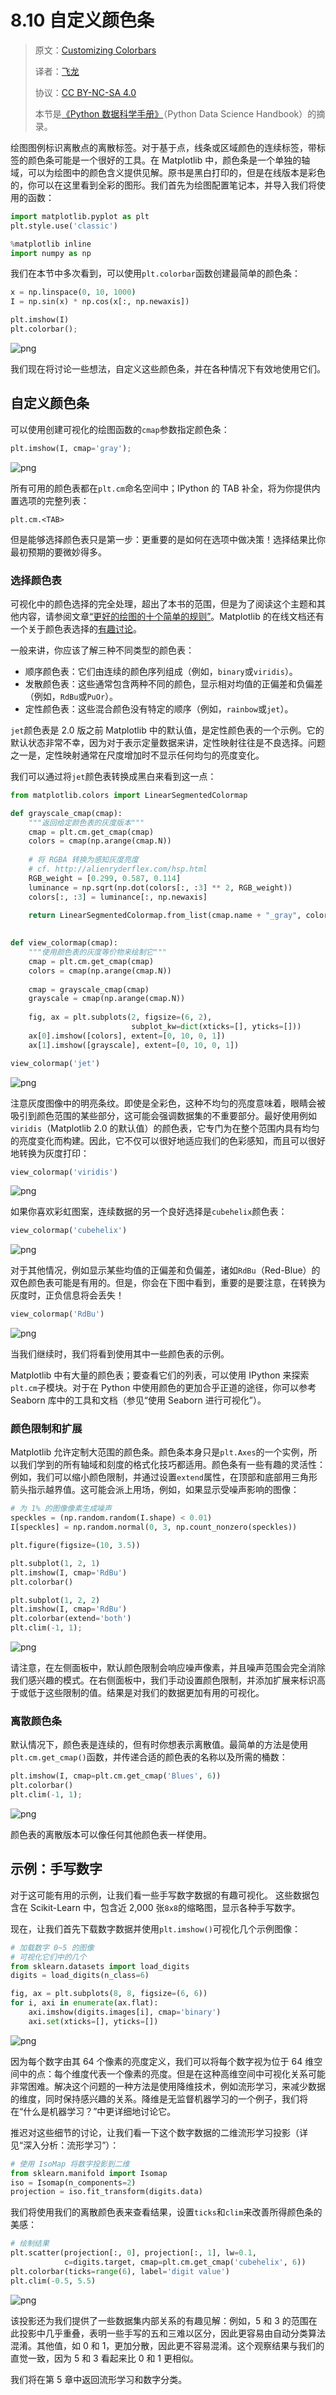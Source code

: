 # 8.10 自定义颜色条

> 原文：[Customizing Colorbars](https://nbviewer.jupyter.org/github/donnemartin/data-science-ipython-notebooks/blob/master/matplotlib/04.07-Customizing-Colorbars.ipynb)
> 
> 译者：[飞龙](https://github.com/wizardforcel)
> 
> 协议：[CC BY-NC-SA 4.0](http://creativecommons.org/licenses/by-nc-sa/4.0/)
> 
> 本节是[《Python 数据科学手册》](https://github.com/jakevdp/PythonDataScienceHandbook)（Python Data Science Handbook）的摘录。

绘图图例标识离散点的离散标签。对于基于点，线条或区域颜色的连续标签，带标签的颜色条可能是一个很好的工具。在 Matplotlib 中，颜色条是一个单独的轴域，可以为绘图中的颜色含义提供见解。原书是黑白打印的，但是在线版本是彩色的，你可以在这里看到全彩的图形。我们首先为绘图配置笔记本，并导入我们将使用的函数：

```py
import matplotlib.pyplot as plt
plt.style.use('classic')

%matplotlib inline
import numpy as np
```

我们在本节中多次看到，可以使用``plt.colorbar``函数创建最简单的颜色条：

```py
x = np.linspace(0, 10, 1000)
I = np.sin(x) * np.cos(x[:, np.newaxis])

plt.imshow(I)
plt.colorbar();
```

![png](../img/8-10-1.png)


我们现在将讨论一些想法，自定义这些颜色条，并在各种情况下有效地使用它们。

## 自定义颜色条

可以使用创建可视化的绘图函数的``cmap``参数指定颜色条：

```py
plt.imshow(I, cmap='gray');
```

![png](../img/8-10-2.png)

所有可用的颜色表都在``plt.cm``命名空间中；IPython 的 TAB 补全，将为你提供内置选项的完整列表：

```ipython
plt.cm.<TAB>
```

但是能够选择颜色表只是第一步：更重要的是如何在选项中做决策！选择结果比你最初预期的要微妙得多。

### 选择颜色表

可视化中的颜色选择的完全处理，超出了本书的范围，但是为了阅读这个主题和其他内容，请参阅文章[“更好的绘图的十个简单的规则”](http://journals.plos.org/ploscompbiol/article?id=10.1371/journal.pcbi.1003833)。Matplotlib 的在线文档还有一个关于颜色表选择的[有趣讨论](http://Matplotlib.org/1.4.1/users/colormaps.html)。

一般来讲，你应该了解三种不同类型的颜色表：

-   顺序颜色表：它们由连续的颜色序列组成（例如，``binary``或``viridis``）。
-   发散颜色表：这些通常包含两种不同的颜色，显示相对均值的正偏差和负偏差（例如，``RdBu``或``PuOr``）。
-   定性颜色表：这些混合颜色没有特定的顺序（例如，``rainbow``或``jet``）。

``jet``颜色表是 2.0 版之前 Matplotlib 中的默认值，是定性颜色表的一个示例。它的默认状态非常不幸，因为对于表示定量数据来讲，定性映射往往是不良选择。问题之一是，定性映射通常在尺度增加时不显示任何均匀的亮度变化。

我们可以通过将``jet``颜色表转换成黑白来看到这一点：

```py
from matplotlib.colors import LinearSegmentedColormap

def grayscale_cmap(cmap):
    """返回给定颜色表的灰度版本"""
    cmap = plt.cm.get_cmap(cmap)
    colors = cmap(np.arange(cmap.N))
    
    # 将 RGBA 转换为感知灰度亮度
    # cf. http://alienryderflex.com/hsp.html
    RGB_weight = [0.299, 0.587, 0.114]
    luminance = np.sqrt(np.dot(colors[:, :3] ** 2, RGB_weight))
    colors[:, :3] = luminance[:, np.newaxis]
        
    return LinearSegmentedColormap.from_list(cmap.name + "_gray", colors, cmap.N)
    

def view_colormap(cmap):
    """使用颜色表的灰度等价物来绘制它"""
    cmap = plt.cm.get_cmap(cmap)
    colors = cmap(np.arange(cmap.N))
    
    cmap = grayscale_cmap(cmap)
    grayscale = cmap(np.arange(cmap.N))
    
    fig, ax = plt.subplots(2, figsize=(6, 2),
                           subplot_kw=dict(xticks=[], yticks=[]))
    ax[0].imshow([colors], extent=[0, 10, 0, 1])
    ax[1].imshow([grayscale], extent=[0, 10, 0, 1])

view_colormap('jet')
```

![png](../img/8-10-3.png)


注意灰度图像中的明亮条纹。即使是全彩色，这种不均匀的亮度意味着，眼睛会被吸引到颜色范围的某些部分，这可能会强调数据集的不重要部分。最好使用例如``viridis``（Matplotlib 2.0 的默认值）的颜色表，它专门为在整个范围内具有均匀的亮度变化而构建。因此，它不仅可以很好地适应我们的色彩感知，而且可以很好地转换为灰度打印：

```py
view_colormap('viridis')
```

![png](../img/8-10-4.png)


如果你喜欢彩虹图案，连续数据的另一个良好选择是``cubehelix``颜色表：

```py
view_colormap('cubehelix')
```

![png](../img/8-10-5.png)


对于其他情况，例如显示某些均值的正偏差和负偏差，诸如`RdBu`（Red-Blue）的双色颜色表可能是有用的。但是，你会在下图中看到，重要的是要注意，在转换为灰度时，正负信息将会丢失！

```py
view_colormap('RdBu')
```

![png](../img/8-10-6.png)


当我们继续时，我们将看到使用其中一些颜色表的示例。

Matplotlib 中有大量的颜色表；要查看它们的列表，可以使用 IPython 来探索``plt.cm``子模块。对于在 Python 中使用颜色的更加合乎正道的途径，你可以参考 Seaborn 库中的工具和文档（参见“使用 Seaborn 进行可视化”）。

### 颜色限制和扩展

Matplotlib 允许定制大范围的颜色条。颜色条本身只是``plt.Axes``的一个实例，所以我们学到的所有轴域和刻度的格式化技巧都适用。颜色条有一些有趣的灵活性：例如，我们可以缩小颜色限制，并通过设置``extend``属性，在顶部和底部用三角形箭头指示越界值。这可能会派上用场，例如，如果显示受噪声影响的图像：

```py
# 为 1% 的图像像素生成噪声
speckles = (np.random.random(I.shape) < 0.01)
I[speckles] = np.random.normal(0, 3, np.count_nonzero(speckles))

plt.figure(figsize=(10, 3.5))

plt.subplot(1, 2, 1)
plt.imshow(I, cmap='RdBu')
plt.colorbar()

plt.subplot(1, 2, 2)
plt.imshow(I, cmap='RdBu')
plt.colorbar(extend='both')
plt.clim(-1, 1);
```

![png](../img/8-10-7.png)


请注意，在左侧面板中，默认颜色限制会响应噪声像素，并且噪声范围会完全消除我们感兴趣的模式。在右侧面板中，我们手动设置颜色限制，并添加扩展来标识高于或低于这些限制的值。结果是对我们的数据更加有用的可视化。

### 离散颜色条

默认情况下，颜色表是连续的，但有时你想表示离散值。最简单的方法是使用``plt.cm.get_cmap()``函数，并传递合适的颜色表的名称以及所需的桶数：

```py
plt.imshow(I, cmap=plt.cm.get_cmap('Blues', 6))
plt.colorbar()
plt.clim(-1, 1);
```

![png](../img/8-10-8.png)


颜色表的离散版本可以像任何其他颜色表一样使用。

## 示例：手写数字

对于这可能有用的示例，让我们看一些手写数字数据的有趣可视化。
这些数据包含在 Scikit-Learn 中，包含近 2,000 张`8x8`的缩略图，显示各种手写数字。

现在，让我们首先下载数字数据并使用``plt.imshow()``可视化几个示例图像：

```py
# 加载数字 0~5 的图像
# 可视化它们中的几个
from sklearn.datasets import load_digits
digits = load_digits(n_class=6)

fig, ax = plt.subplots(8, 8, figsize=(6, 6))
for i, axi in enumerate(ax.flat):
    axi.imshow(digits.images[i], cmap='binary')
    axi.set(xticks=[], yticks=[])
```

![png](../img/8-10-9.png)


因为每个数字由其 64 个像素的亮度定义，我们可以将每个数字视为位于 64 维空间中的点：每个维度代表一个像素的亮度。但是在这种高维空间中可视化关系可能非常困难。解决这个问题的一种方法是使用降维技术，例如流形学习，来减少数据的维度，同时保持感兴趣的关系。降维是无监督机器学习的一个例子，我们将在“什么是机器学习？”中更详细地讨论它。

推迟对这些细节的讨论，让我们看一下这个数字数据的二维流形学习投影（详见“深入分析：流形学习”）：

```py
# 使用 IsoMap 将数字投影到二维
from sklearn.manifold import Isomap
iso = Isomap(n_components=2)
projection = iso.fit_transform(digits.data)
```

我们将使用我们的离散颜色表来查看结果，设置``ticks``和``clim``来改善所得颜色条的美感：

```py
# 绘制结果
plt.scatter(projection[:, 0], projection[:, 1], lw=0.1,
            c=digits.target, cmap=plt.cm.get_cmap('cubehelix', 6))
plt.colorbar(ticks=range(6), label='digit value')
plt.clim(-0.5, 5.5)
```

![png](../img/8-10-10.png)


该投影还为我们提供了一些数据集内部关系的有趣见解：例如，5 和 3 的范围在此投影中几乎重叠，表明一些手写的五和三难以区分，因此更容易由自动分类算法混淆。其他值，如 0 和 1，更加分散，因此更不容易混淆。这个观察结果与我们的直觉一致，因为 5 和 3 看起来比 0 和 1 更相似。

我们将在第 5 章中返回流形学习和数字分类。
